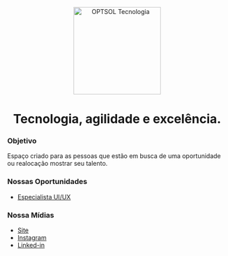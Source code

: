 <p align="center">
  <img src="https://avatars.githubusercontent.com/u/72532425?s=400&u=6f2b4bd631d024a2555fd19fa1591bd97483157e&v=4" width="200" alt="OPTSOL Tecnologia">
</p>
<h1 align="center">Tecnologia, agilidade e excelência.</h1>

### Objetivo

Espaço criado para as pessoas que estão em busca de uma oportunidade ou realocação mostrar seu talento.

### Nossas Oportunidades

- [Especialista UI/UX](https://github.com/optsoldev/optsol-challenges/tree/master/ui_ux_cases)

### Nossa Mídias

* [Site](https://www.optsol.com.br/)
* [Instagram](https://www.instagram.com/optsoltecnologia/?hl=pt-br)
* [Linked-in](https://www.linkedin.com/company/optsoltecnologia/about/)